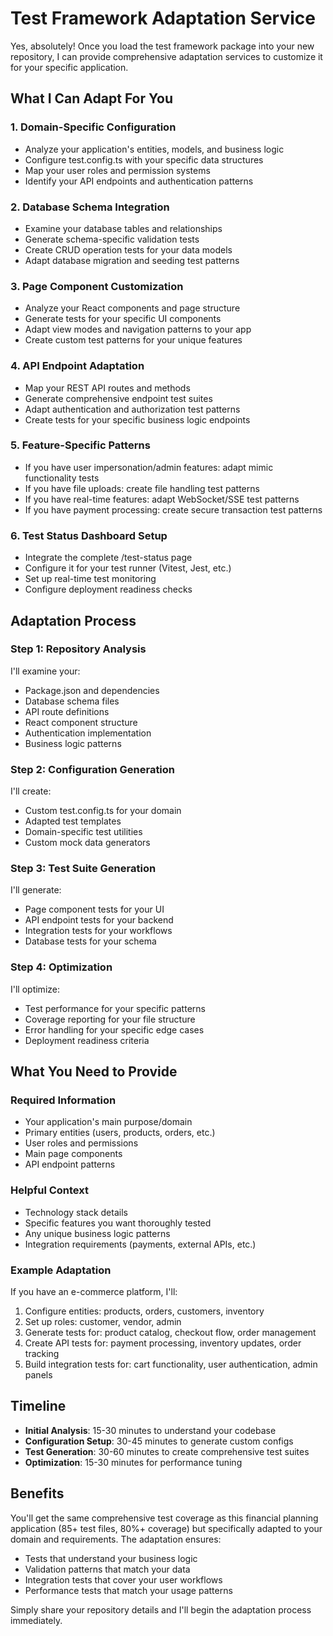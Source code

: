 # Test Framework Adaptation Service

Yes, absolutely! Once you load the test framework package into your new repository, I can provide comprehensive adaptation services to customize it for your specific application.

## What I Can Adapt For You

### 1. Domain-Specific Configuration
- Analyze your application's entities, models, and business logic
- Configure test.config.ts with your specific data structures
- Map your user roles and permission systems
- Identify your API endpoints and authentication patterns

### 2. Database Schema Integration
- Examine your database tables and relationships
- Generate schema-specific validation tests
- Create CRUD operation tests for your data models
- Adapt database migration and seeding test patterns

### 3. Page Component Customization
- Analyze your React components and page structure
- Generate tests for your specific UI components
- Adapt view modes and navigation patterns to your app
- Create custom test patterns for your unique features

### 4. API Endpoint Adaptation
- Map your REST API routes and methods
- Generate comprehensive endpoint test suites
- Adapt authentication and authorization test patterns
- Create tests for your specific business logic endpoints

### 5. Feature-Specific Patterns
- If you have user impersonation/admin features: adapt mimic functionality tests
- If you have file uploads: create file handling test patterns
- If you have real-time features: adapt WebSocket/SSE test patterns
- If you have payment processing: create secure transaction test patterns

### 6. Test Status Dashboard Setup
- Integrate the complete /test-status page
- Configure it for your test runner (Vitest, Jest, etc.)
- Set up real-time test monitoring
- Configure deployment readiness checks

## Adaptation Process

### Step 1: Repository Analysis
I'll examine your:
- Package.json and dependencies
- Database schema files
- API route definitions
- React component structure
- Authentication implementation
- Business logic patterns

### Step 2: Configuration Generation
I'll create:
- Custom test.config.ts for your domain
- Adapted test templates
- Domain-specific test utilities
- Custom mock data generators

### Step 3: Test Suite Generation
I'll generate:
- Page component tests for your UI
- API endpoint tests for your backend
- Integration tests for your workflows
- Database tests for your schema

### Step 4: Optimization
I'll optimize:
- Test performance for your specific patterns
- Coverage reporting for your file structure
- Error handling for your specific edge cases
- Deployment readiness criteria

## What You Need to Provide

### Required Information
- Your application's main purpose/domain
- Primary entities (users, products, orders, etc.)
- User roles and permissions
- Main page components
- API endpoint patterns

### Helpful Context
- Technology stack details
- Specific features you want thoroughly tested
- Any unique business logic patterns
- Integration requirements (payments, external APIs, etc.)

### Example Adaptation

If you have an e-commerce platform, I'll:
1. Configure entities: products, orders, customers, inventory
2. Set up roles: customer, vendor, admin
3. Generate tests for: product catalog, checkout flow, order management
4. Create API tests for: payment processing, inventory updates, order tracking
5. Build integration tests for: cart functionality, user authentication, admin panels

## Timeline

- **Initial Analysis**: 15-30 minutes to understand your codebase
- **Configuration Setup**: 30-45 minutes to generate custom configs
- **Test Generation**: 30-60 minutes to create comprehensive test suites
- **Optimization**: 15-30 minutes for performance tuning

## Benefits

You'll get the same comprehensive test coverage as this financial planning application (85+ test files, 80%+ coverage) but specifically adapted to your domain and requirements. The adaptation ensures:

- Tests that understand your business logic
- Validation patterns that match your data
- Integration tests that cover your user workflows
- Performance tests that match your usage patterns

Simply share your repository details and I'll begin the adaptation process immediately.